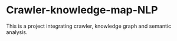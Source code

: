 # Crawler-knowledge-map-NLP
This is a project integrating crawler, knowledge graph and semantic analysis.
